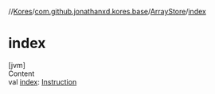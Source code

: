 //[Kores](../../index.md)/[com.github.jonathanxd.kores.base](../index.md)/[ArrayStore](index.md)/[index](--index--.md)



# index  
[jvm]  
Content  
val [index](--index--.md): [Instruction](../../com.github.jonathanxd.kores/-instruction/index.md)  



